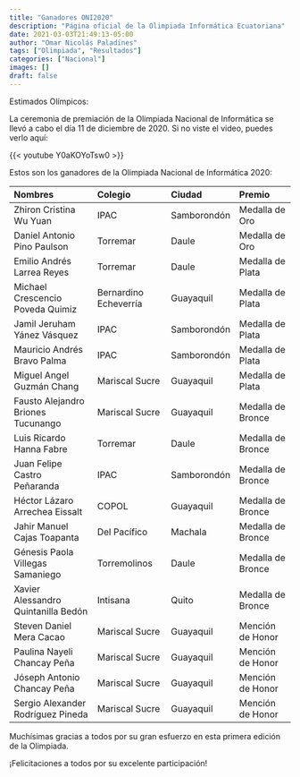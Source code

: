 ```yaml
---
title: "Ganadores ONI2020"
description: "Página oficial de la Olimpiada Informática Ecuatoriana"
date: 2021-03-03T21:49:13-05:00
author: "Omar Nicolás Paladines"
tags: ["Olimpiada", "Resultados"]
categories: ["Nacional"]
images: []
draft: false
---
```


Estimados Olímpicos:

La ceremonia de premiación de la Olimpiada Nacional de Informática se llevó a cabo
el día 11 de diciembre de 2020. Si no viste el video, puedes verlo aquí:

{{< youtube Y0aKOYoTsw0 >}}

Estos son los ganadores de la Olimpiada Nacional de Informática 2020:

| Nombres                             | Colegio               | Ciudad      | Premio            |
| :---------------------------------- | :-------------------- | :---------- | :---------------- |
| Zhiron Cristina Wu Yuan             | IPAC                  | Samborondón | Medalla de Oro    |
| Daniel Antonio Pino Paulson         | Torremar              | Daule       | Medalla de Oro    |
| Emilio Andrés Larrea Reyes          | Torremar              | Daule       | Medalla de Plata  |
| Michael Crescencio Poveda Quimiz    | Bernardino Echeverría | Guayaquil   | Medalla de Plata  |
| Jamil Jeruham Yánez Vásquez         | IPAC                  | Samborondón | Medalla de Plata  |
| Mauricio Andrés Bravo Palma         | IPAC                  | Samborondón | Medalla de Plata  |
| Miguel Angel Guzmán Chang           | Mariscal Sucre        | Guayaquil   | Medalla de Plata  |
| Fausto Alejandro Briones Tucunango  | Mariscal Sucre        | Guayaquil   | Medalla de Bronce |
| Luis Ricardo Hanna Fabre            | Torremar              | Daule       | Medalla de Bronce |
| Juan Felipe Castro Peñaranda        | IPAC                  | Samborondón | Medalla de Bronce |
| Héctor Lázaro Arrechea Eissalt      | COPOL                 | Guayaquil   | Medalla de Bronce |
| Jahir Manuel Cajas Toapanta         | Del Pacífico          | Machala     | Medalla de Bronce |
| Génesis Paola Villegas Samaniego    | Torremolinos          | Daule       | Medalla de Bronce |
| Xavier Alessandro Quintanilla Bedón | Intisana              | Quito       | Medalla de Bronce |
| Steven Daniel Mera Cacao            | Mariscal Sucre        | Guayaquil   | Mención de Honor  |
| Paulina Nayeli Chancay Peña         | Mariscal Sucre        | Guayaquil   | Mención de Honor  |
| Jóseph Antonio Chancay Peña         | Mariscal Sucre        | Guayaquil   | Mención de Honor  |
| Sergio Alexander Rodríguez Pineda   | Mariscal Sucre        | Guayaquil   | Mención de Honor  |

Muchísimas gracias a todos por su gran esfuerzo en esta primera edición de la Olimpiada.

¡Felicitaciones a todos por su excelente participación!
